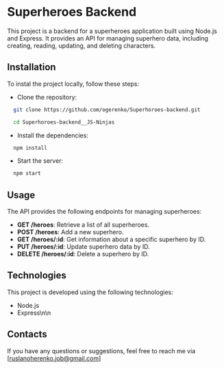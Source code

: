 # Superheroes Backend

This project is a backend for a superheroes application built using Node.js and Express. It provides an API for managing superhero data, including creating, reading, updating, and deleting characters.

## Installation

To instal the project locally, follow these steps:

- Clone the repository:
```bash 
  git clone https://github.com/ogerenko/Superhoroes-backend.git

  cd Superhoroes-backend__JS-Ninjas
```
- Install the dependencies:
```bash
  npm install
```

- Start the server:
```bash
  npm start
```

## Usage
The API provides the following endpoints for managing superheroes:
- **GET /heroes**: Retrieve a list of all superheroes.
- **POST /heroes**: Add a new superhero.
- **GET /heroes/:id**: Get information about a specific superhero by ID.
- **PUT /heroes/:id**: Update superhero data by ID.
- **DELETE /heroes/:id**: Delete a superhero by ID.

## Technologies
This project is developed using the following technologies:
- Node.js
- Express\n\n

## Contacts
If you have any questions or suggestions, feel free to reach me via 
[ruslanoherenko.job@gmail.com]